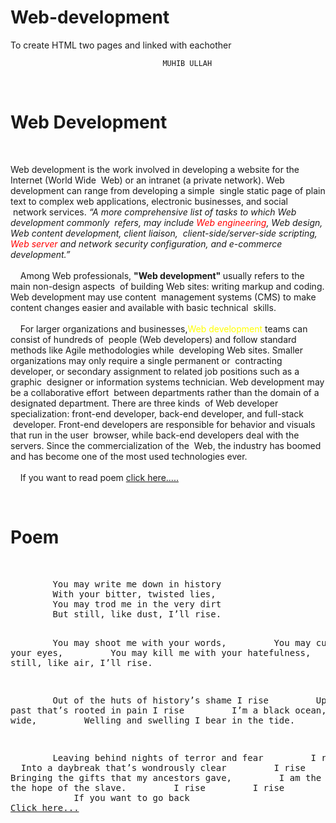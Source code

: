 # Web-development
To create HTML two pages and linked with eachother

                                      MUHIB ULLAH

<!DOCTYPE html>
<html lang="en">
<head>
    <meta charset="UTF-8">
    <meta name="viewport" content="width=device-width, initial-scale=1.0">
    <title>Muhib Ullah</title>
</head>
<body>
   <h1>Web Development</h1> 
   <P>Web development is the work involved in developing a website for the Internet (World Wide  Web) or an intranet (a private network). Web development can range from developing a simple  single static page of plain text to complex web applications, electronic businesses, and social  network services. <i>“A more comprehensive list of tasks to which Web development commonly  refers, may include <span style="color: red;">Web engineering</span>, Web design, Web content development, client liaison,  client-side/server-side scripting, <font style="color: red;">Web server</font> and network security configuration, and e-commerce development.”</i><br><br>
    Among Web professionals, <b>"Web development" </b>usually refers to the main non-design aspects  of building Web sites: writing markup and coding. Web development may use content  management systems (CMS) to make content changes easier and available with basic technical  skills. <br><br>
    For larger organizations and businesses,<span style="color:yellow">Web development</span> teams can consist of hundreds of  people (Web developers) and follow standard methods like Agile methodologies while  developing Web sites. Smaller organizations may only require a single permanent or  contracting developer, or secondary assignment to related job positions such as a graphic  designer or information systems technician. Web development may be a collaborative effort  between departments rather than the domain of a designated department. There are three kinds  of Web developer specialization: front-end developer, back-end developer, and full-stack  developer. Front-end developers are responsible for behavior and visuals that run in the user  browser, while back-end developers deal with the servers. Since the commercialization of the  Web, the industry has boomed and has become one of the most used technologies ever. <br><br>
    If you want to read poem <a href="Muhib Ullah1.html" target="_blank">click here.....</a>
    </P>
</body>
</html>



<!DOCTYPE html>
<html lang="en">
<head>
    <meta charset="UTF-8">
    <meta name="viewport" content="width=device-width, initial-scale=1.0">
    <title>Muhib Ullah1</title>
</head>
<body>
    <h1>Poem</h1>
    <p><pre>
        You may write me down in history
        With your bitter, twisted lies, 
        You may trod me in the very dirt
        But still, like dust, I’ll rise. 

        You may shoot me with your words, 
        You may cut me with your eyes, 
        You may kill me with your hatefulness,
        But still, like air, I’ll rise. 

        Out of the huts of history’s shame I rise 
        Up from a past that’s rooted in pain I rise 
        I’m a black ocean, leaping and wide, 
        Welling and swelling I bear in the tide. 

        Leaving behind nights of terror and fear
        I rise 
        Into a daybreak that’s wondrously clear
        I rise 
        Bringing the gifts that my ancestors gave, 
        I am the dream and the hope of the slave.
        I rise 
        I rise 
        I rise.
        
        If you want to go back <a href="Muhib Ullah.html" target="_blank">Click here...</a>
        </pre></p>
</body>
</html>

